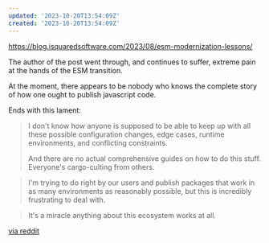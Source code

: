 ```yaml
---
updated: '2023-10-20T13:54:09Z'
created: '2023-10-20T13:54:09Z'
---
```

https://blog.isquaredsoftware.com/2023/08/esm-modernization-lessons/

The author of the post went through, and continues to suffer, extreme pain at the hands of the ESM transition.

At the moment, there appears to be nobody who knows the complete story of how one ought to publish javascript code.

Ends with this lament:

> I don't know how anyone is supposed to be able to keep up with all these possible configuration changes, edge cases, runtime environments, and conflicting constraints.
> 
> And there are no actual comprehensive guides on how to do this stuff. Everyone's cargo-culting from others.

> I'm trying to do right by our users and publish packages that work in as many environments as reasonably possible, but this is incredibly frustrating to deal with.

> It's a miracle anything about this ecosystem works at all.

[via reddit](https://www.reddit.com/r/reactjs/comments/15ljbhq/my_experience_modernizing_the_redux_packages_to/)[]()